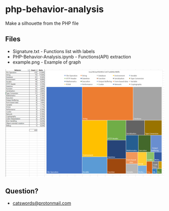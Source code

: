 # php-behavior-analysis
Make a silhouette from the PHP file

## Files
 * Signature.txt - Functions list with labels
 * PHP-Behavior-Analysis.ipynb - Functions(API) extraction
 * example.png - Example of graph

![example](example.png)

## Question?
 * catswords@protonmail.com
